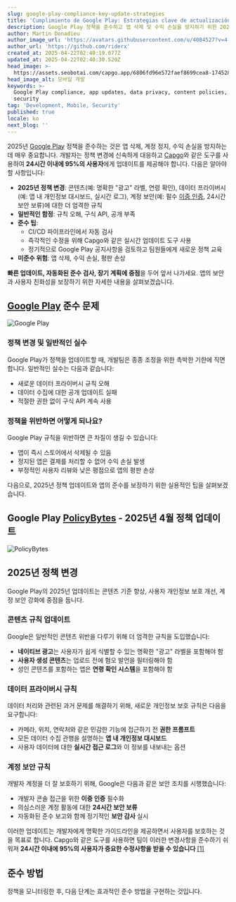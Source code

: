 ```yaml
---
slug: google-play-compliance-key-update-strategies
title: 'Cumplimiento de Google Play: Estrategias clave de actualización'
description: Google Play 정책을 준수하고 앱 삭제 및 수익 손실을 방지하기 위한 2025년의 중요한 전략에 대해 설명합니다.
author: Martin Donadieu
author_image_url: 'https://avatars.githubusercontent.com/u/4084527?v=4'
author_url: 'https://github.com/riderx'
created_at: 2025-04-22T02:40:19.077Z
updated_at: 2025-04-22T02:40:30.520Z
head_image: >-
  https://assets.seobotai.com/capgo.app/6806fd96e572faef8699cea8-1745289630520.jpg
head_image_alt: 모바일 개발
keywords: >-
  Google Play compliance, app updates, data privacy, content policies, account
  security
tag: 'Development, Mobile, Security'
published: true
locale: ko
next_blog: ''
---
```


2025년 [Google Play](https://playgooglecom/console/signup) 정책을 준수하는 것은 앱 삭제, 계정 정지, 수익 손실을 방지하는데 매우 중요합니다. 개발자는 정책 변경에 신속하게 대응하고 [Capgo](https://capgoapp/)와 같은 도구를 사용하여 **24시간 이내에 95%의 사용자**에게 업데이트를 제공해야 합니다. 다음은 알아야 할 사항입니다:

-   **2025년 정책 변경**: 콘텐츠(예: 명확한 "광고" 라벨, 연령 확인), 데이터 프라이버시(예: 앱 내 개인정보 대시보드, 실시간 로그), 계정 보안(예: 필수 [이중 인증](https://capgoapp/docs/webapp/mfa/), 24시간 보안 보류)에 대한 더 엄격한 규칙
-   **일반적인 함정**: 규칙 오해, 구식 API, 공개 부족
-   **준수 팁**:
    -   CI/CD 파이프라인에서 자동 검사
    -   즉각적인 수정을 위해 Capgo와 같은 실시간 업데이트 도구 사용
    -   정기적으로 Google Play 공지사항을 검토하고 팀원들에게 새로운 정책 교육
-   **미준수 위험**: 앱 삭제, 수익 손실, 평판 손상

**빠른 업데이트, 자동화된 준수 검사, 장기 계획에 중점**을 두어 앞서 나가세요. 앱의 보안과 사용자 친화성을 보장하기 위한 자세한 내용을 살펴보겠습니다.

## [Google Play](https://playgooglecom/console/signup) 준수 문제

![Google Play](https://assetsseobotaicom/capgoapp/6806fd96e572faef8699cea8/6fab1123dba2d1a9b508fae064f81971jpg)

### 정책 변경 및 일반적인 실수

Google Play가 정책을 업데이트할 때, 개발팀은 종종 조정을 위한 촉박한 기한에 직면합니다. 일반적인 실수는 다음과 같습니다:

-   새로운 데이터 프라이버시 규칙 오해
-   데이터 수집에 대한 공개 업데이트 실패
-   적절한 권한 없이 구식 API 계속 사용

### 정책을 위반하면 어떻게 되나요?

Google Play 규칙을 위반하면 큰 차질이 생길 수 있습니다:

-   앱이 즉시 스토어에서 삭제될 수 있음
-   정지된 앱은 결제를 처리할 수 없어 수익 손실 발생
-   부정적인 사용자 리뷰와 낮은 평점으로 앱의 평판 손상

다음으로, 2025년 정책 업데이트와 앱의 준수를 보장하기 위한 실용적인 팁을 살펴보겠습니다.

## Google Play [PolicyBytes](https://playgoogle/developer-content-policy/) - 2025년 4월 정책 업데이트

![PolicyBytes](https://assetsseobotaicom/capgoapp/6806fd96e572faef8699cea8/81241892df8a0b3e1d59d8ca79389c8ajpg)

## 2025년 정책 변경

Google Play의 2025년 업데이트는 콘텐츠 기준 향상, 사용자 개인정보 보호 개선, 계정 보안 강화에 중점을 둡니다.

### 콘텐츠 규칙 업데이트

Google은 일반적인 콘텐츠 위반을 다루기 위해 더 엄격한 규칙을 도입했습니다:

-   **네이티브 광고**는 사용자가 쉽게 식별할 수 있는 명확한 "광고" 라벨을 포함해야 함
-   **사용자 생성 콘텐츠**는 업로드 전에 혐오 발언을 필터링해야 함
-   성인 콘텐츠를 포함하는 앱은 **연령 확인 시스템**을 포함해야 함

### 데이터 프라이버시 규칙

데이터 처리와 관련된 과거 문제를 해결하기 위해, 새로운 개인정보 보호 규칙은 다음을 요구합니다:

-   카메라, 위치, 연락처와 같은 민감한 기능에 접근하기 전 **권한 프롬프트**
-   모든 데이터 수집 관행을 설명하는 **앱 내 개인정보 대시보드**
-   사용자 데이터에 대한 **실시간 접근 로그**와 이 정보를 내보내는 옵션

### 계정 보안 규칙

개발자 계정을 더 잘 보호하기 위해, Google은 다음과 같은 보안 조치를 시행했습니다:

-   개발자 콘솔 접근을 위한 **이중 인증** 필수화
-   의심스러운 계정 활동에 대한 **24시간 보안 보류**
-   자동화된 준수 보고와 함께 정기적인 **보안 감사** 실시

이러한 업데이트는 개발자에게 명확한 가이드라인을 제공하면서 사용자를 보호하는 것을 목표로 합니다. Capgo와 같은 도구를 사용하면 팀이 이러한 변경사항을 준수하기 쉬워져 **24시간 이내에 95%의 사용자가 중요한 수정사항을 받을 수 있습니다** [\[1\]](https://capgoapp/)

## 준수 방법

정책을 모니터링한 후, 다음 단계는 효과적인 준수 방법을 구현하는 것입니다.